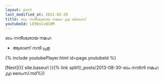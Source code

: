 ```yaml
---
layout: post
last_modified_at: 2021-03-29
title: ഓം നന്ദീശ്വരായ നമഹ ൧൧ ടൈംസ്
youtubeId: LE96sCvQC0M
---
```

 
 
 ഓം നന്ദീശ്വരായ നമഹ 
 
 -  ആരാണ് നന്ദി പ്രഭു 
 
  
 
  
 
 
 
 
 
 


{% include youtubePlayer.html id=page.youtubeId %}
 
[Next]({{ site.baseurl }}{% link  split1/_posts/2013-08-30-ഓം നന്ദിനി നമഹ ൧൧ ടൈംസ്.md%})
 

